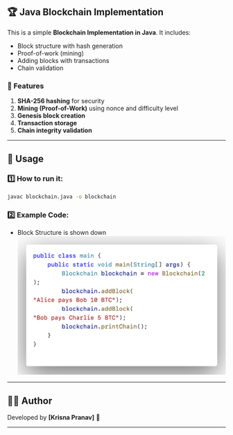 ## 🏆 Java Blockchain Implementation  

This is a simple **Blockchain Implementation in Java**. It includes:  
- Block structure with hash generation  
- Proof-of-work (mining)  
- Adding blocks with transactions  
- Chain validation  

### 📌 Features  
1. **SHA-256 hashing** for security  
2. **Mining (Proof-of-Work)** using nonce and difficulty level  
3. **Genesis block creation**  
4. **Transaction storage**  
5. **Chain integrity validation**  

---

## 🚀 Usage  

### 1️⃣ How to run it:
```bash
javac blockchain.java -o blockchain
```

### 2️⃣ Example Code:
- Block Structure is shown down
![Example Code](assets/output.png)  

---

## 👨‍💻 Author  
Developed by **[Krisna Pranav]** 🚀  

---